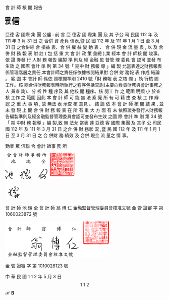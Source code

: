 會 計 師 核 閱 報告

![0_image_0.png](0_image_0.png)

亞德 客 國際 集 團 公鑒 : 前 言 亞 德客 國 際集 團 及 其 子公 司 民國 112 年 及 111 年 3 月 31 日 之 合併 資 產負 債表,暨 民 國 112 年 及 111 年 1 月 1 日 至 3 月 31 日 之合併綜 合 損益 表、合 併 權 益 變 動 表 、 合 併 現 金 流 量 表 , 以 及 合 併 財 務 報 表 附 註 ( 包 括 重 大 會 計 政 策 彙總 ),業 經本 會 計 師核 閱 竣事。依 證 券發 行 人財 務 報告 編製 準 則及 經 金融 監 督管 理 委員 會 認可 並發 布 生效 之 國際 會計 準 則 第 34 號「 期中 財 務報 導 」編 製 允當表達之財務報表係管理階層之責任,本會計師之責任係依據核閱結果對 合併 財 務報 表 作成 結論 。 範 圍 本 會計 師 係依 照核閱準則 2410 號「財 務報 表 之核 閱 」執 行核 閱 工作。核 閱合併財務報表時所執行之程序包括查詢(主要向負責財務與會計事務之人 員查 詢)、分 析 性 程 序及 其 他核 閱 程序。核 閱工 作 之 範圍 明顯 小 於查 核 工作 之 範圍,因此 本 會 計 師 可 能 無 法 察 覺 所 有 可 藉 由 查 核 工 作 辨 認 之 重 大 事 項 , 故 無法 表 示查 核 意見 。 結 論 依 本 會 計 師 核 閱 結 果 , 並 未 發 現 上 開 合 併 財 務 報 表 在 所 有 重 大 方 面 有 未 依照證券發行人財務報告編製準則及經金融監督管理委員會認可並發布生效 之國 際 會計 準 則 第 34 號「 期 中財 務 報導 」編 製,致 無 法允 當表 達 亞德 客 國際 集團 及 其子 公 司民 國 112 年 及 111 年 3 月 31 日 之合 併 財 務狀 況 ,暨 民 國 112 年 及 111 年 1 月 1 日 至 3 月 31 日 之 合 併財 務 績效 及 合併 現金 流 量之 情 事。

勤業 眾 信聯 合 會計 師事 務 所

![0_image_2.png](0_image_2.png)

![0_image_3.png](0_image_3.png)

會 計 師 池 瑞 全 會 計 師 翁 博 仁
金融監督管理委員會核准文號 金 管 證審 字 第 1060023872 號

![0_image_1.png](0_image_1.png)

金 管 證審 字 第 1010028123 號

中 華 民 國 1 1 2 年 5 月 3 日
$$1\ 1\ 2$$
$\mathcal{H}$
$\mathbf{B}$

